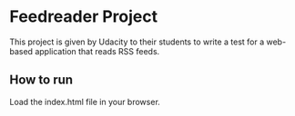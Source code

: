 # Feedreader Project 
This project is given by Udacity to their students to write a test for a web-based application that reads RSS feeds. 
## How to run 
 Load the index.html file in your browser.
